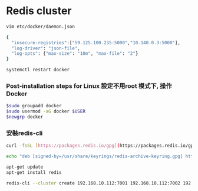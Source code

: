 # Redis cluster

```bash
vim etc/docker/daemon.json
```

```bash
{
  "insecure-registries":["59.125.100.235:5000","10.140.0.3:5000"],
  "log-driver": "json-file",
  "log-opts": {"max-size": "10m", "max-file": "2"}
}
```

```bash
systemctl restart docker
```

### Post-installation steps for Linux 設定不用root 模式下, 操作Docker

```bash
$sudo groupadd docker
$sudo usermod -aG docker $USER
$newgrp docker
```

### 安裝redis-cli

```bash
curl -fsSL [https://packages.redis.io/gpg](https://packages.redis.io/gpg) | sudo gpg --dearmor -o /usr/share/keyrings/redis-archive-keyring.gpg
```

```bash
echo "deb [signed-by=/usr/share/keyrings/redis-archive-keyring.gpg] https://packages.redis.io/deb $(lsb_release -cs) main" | sudo tee /etc/apt/sources.list.d/redis.list
```

```bash
apt-get update
apt-get install redis

redis-cli --cluster create 192.168.10.112:7001 192.168.10.112:7002 192.168.10.112:7003 192.168.10.112:7004 192.168.10.112:7005 192.168.10.112:7006 --cluster-replicas 1 -a pass.123
```